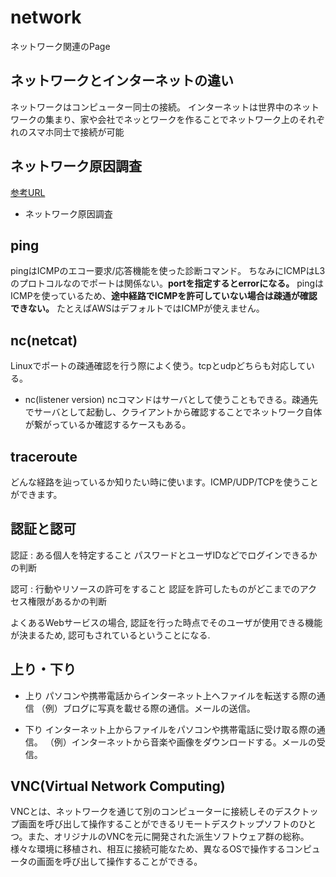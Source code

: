 # network

ネットワーク関連のPage

## ネットワークとインターネットの違い

ネットワークはコンピューター同士の接続。
インターネットは世界中のネットワークの集まり、家や会社でネッとワークを作ることでネットワーク上のそれぞれのスマホ同士で接続が可能

## ネットワーク原因調査

[参考URL](https://christina04.hatenablog.com/entry/2017/12/08/190000)

- ネットワーク原因調査

## ping

pingはICMPのエコー要求/応答機能を使った診断コマンド。
ちなみにICMPはL3のプロトコルなのでポートは関係ない。**portを指定するとerrorになる。**
pingはICMPを使っているため、**途中経路でICMPを許可していない場合は疎通が確認できない。**
たとえばAWSはデフォルトではICMPが使えません。

## nc(netcat)

Linuxでポートの疎通確認を行う際によく使う。tcpとudpどちらも対応している。


- nc(listener version)
ncコマンドはサーバとして使うこともできる。疎通先でサーバとして起動し、クライアントから確認することでネットワーク自体が繋がっているか確認するケースもある。

## traceroute

どんな経路を辿っているか知りたい時に使います。ICMP/UDP/TCPを使うことができます。


## 認証と認可

認証 : ある個人を特定すること
パスワードとユーザIDなどでログインできるかの判断

認可 : 行動やリソースの許可をすること
認証を許可したものがどこまでのアクセス権限があるかの判断

よくあるWebサービスの場合, 認証を行った時点でそのユーザが使用できる機能が決まるため, 認可もされているということになる.


## 上り・下り

- 上り
パソコンや携帯電話からインターネット上へファイルを転送する際の通信
（例）ブログに写真を載せる際の通信。メールの送信。

- 下り
インターネット上からファイルをパソコンや携帯電話に受け取る際の通信。
（例）インターネットから音楽や画像をダウンロードする。メールの受信。

## VNC(Virtual Network Computing)

VNCとは、ネットワークを通じて別のコンピューターに接続しそのデスクトップ画面を呼び出して操作することができるリモートデスクトップソフトのひとつ。また、オリジナルのVNCを元に開発された派生ソフトウェア群の総称。様々な環境に移植され、相互に接続可能なため、異なるOSで操作するコンピュータの画面を呼び出して操作することができる。
